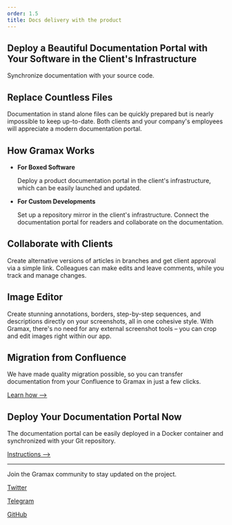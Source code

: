 ```yaml
---
order: 1.5
title: Docs delivery with the product
---
```


## Deploy a Beautiful Documentation Portal with Your Software in the Client's Infrastructure

Synchronize documentation with your source code.

## Replace Countless  Files

Documentation in stand alone files can be quickly prepared but is nearly impossible to keep up-to-date. Both clients and your company's employees will appreciate a modern documentation portal.

## How Gramax Works

-  **For Boxed Software**

   Deploy a product documentation portal in the client's infrastructure, which can be easily launched and updated.

-  **For Custom Developments**

   Set up a repository mirror in the client's infrastructure. Connect the documentation portal for readers and collaborate on the documentation.

## Collaborate with Clients

Create alternative versions of articles in branches and get client approval via a simple link. Colleagues can make edits and leave comments, while you track and manage changes.

## Image Editor

Create stunning annotations, borders, step-by-step sequences, and descriptions directly on your screenshots, all in one cohesive style. With Gramax, there's no need for any external screenshot tools – you can crop and edit images right within our app.

## Migration from Confluence

We have made quality migration possible, so you can transfer documentation from your Confluence to Gramax in just a few clicks.

[Learn how -->]()

## Deploy Your Documentation Portal Now

The documentation portal can be easily deployed in a Docker container and synchronized with your Git repository.

[Instructions -->]()

---

Join the Gramax community to stay updated on the project.

[Twitter](https://twitter.com/gram_ax)

[Telegram](https://t.me/gramax_chat)

[GitHub](https://github.com/Gram-ax/gramax)